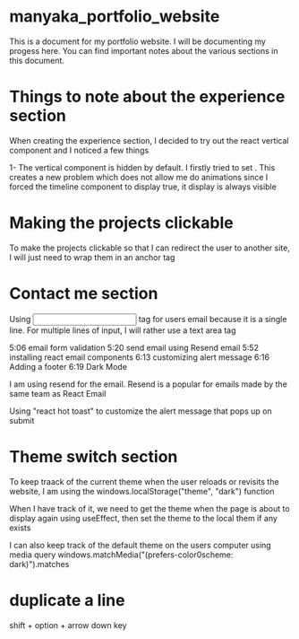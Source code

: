 # manyaka_portfolio_website

This is a document for my portfolio website. I will be documenting my progess here. You can find important notes about the various sections in this document.

# Things to note about the experience section

When creating the experience section, I decided to try out the react vertical component
and I noticed a few things

1- The vertical component is hidden by default. I firstly tried to set <VerticalTimelineElement visible={true}>.
This creates a new problem which does not allow me do animations since I forced the timeline component to display
true, it display is always visible

# Making the projects clickable

To make the projects clickable so that I can redirect the user to another site, I will just need
to wrap them in an anchor tag

# Contact me section

Using <input> tag for users email because it is a single line. For multiple lines of input, I will rather use a text area tag

5:06 email form validation
5:20 send email using Resend email
5:52 installing react email components
6:13 customizing alert message
6:16 Adding a footer
6:19 Dark Mode

I am using resend for the email. Resend is a popular for emails made by the same team as React Email

Using "react hot toast" to customize the alert message that pops up on submit

# Theme switch section

To keep traack of the current theme when the user reloads or revisits the website, I am using the windows.localStorage("theme", "dark") function

When I have track of it, we need to get the theme when the page is about to display again
using useEffect, then set the theme to the local them if any exists

I can also keep track of the default theme on the users computer using media query
windows.matchMedia("(prefers-color0scheme: dark)").matches 

# duplicate a line

shift + option + arrow down key
